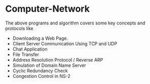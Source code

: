 # Computer-Network

The above programs and algorithm covers some key concepts and protocols like

- Downloading a Web Page.
- Client Server Communication Using TCP and UDP
- Chat Application
- File Transfer
- Address Resolution Protocol / Reverse ARP
- Simulation of Domain Name Server
- Cyclic Redundancy Check
- Congestion Control in NS-2
